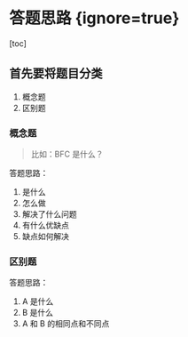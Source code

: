 # 答题思路 {ignore=true}

[toc]

## 首先要将题目分类

1. 概念题
2. 区别题
 
### 概念题
  
> 比如：BFC 是什么？
 
答题思路：

1. 是什么
2. 怎么做
3. 解决了什么问题
4. 有什么优缺点
5. 缺点如何解决
    
### 区别题
 
答题思路：

1. A 是什么
2. B 是什么
3. A 和 B 的相同点和不同点